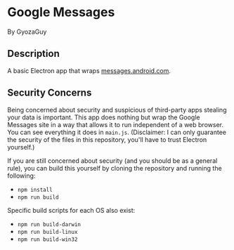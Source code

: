 # Google Messages

By GyozaGuy

## Description

A basic Electron app that wraps [messages.android.com](https://messages.android.com).

## Security Concerns

Being concerned about security and suspicious of third-party apps stealing your data is important. This app does nothing but wrap the Google Messages site in a way that allows it to run independent of a web browser. You can see everything it does in `main.js`. (Disclaimer: I can only guarantee the security of the files in this repository, you'll have to trust Electron yourself.)

If you are still concerned about security (and you should be as a general rule), you can build this yourself by cloning the repository and running the following:
- `npm install`
- `npm run build`

Specific build scripts for each OS also exist:
- `npm run build-darwin`
- `npm run build-linux`
- `npm run build-win32`
